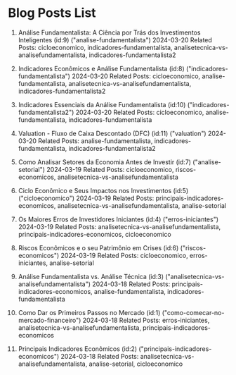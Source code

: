 # Blog Posts List

1. Análise Fundamentalista: A Ciência por Trás dos Investimentos Inteligentes  (id:9) ("analise-fundamentalista") 2024-03-20
   Related Posts: cicloeconomico, indicadores-fundamentalista, analisetecnica-vs-analisefundamentalista, indicadores-fundamentalista2

2. Indicadores Econômicos e Análise Fundamentalista (id:8) ("indicadores-fundamentalista") 2024-03-20
   Related Posts: cicloeconomico, analise-fundamentalista, analisetecnica-vs-analisefundamentalista, indicadores-fundamentalista2

3. Indicadores Essenciais da Análise Fundamentalista (id:10) ("indicadores-fundamentalista2") 2024-03-20
   Related Posts: cicloeconomico, analise-fundamentalista, indicadores-fundamentalista

4. Valuation - Fluxo de Caixa Descontado (DFC) (id:11) ("valuation") 2024-03-20
   Related Posts: analise-fundamentalista, indicadores-fundamentalista, indicadores-fundamentalista2

5. Como Analisar Setores da Economia Antes de Investir (id:7) ("analise-setorial") 2024-03-19
   Related Posts: cicloeconomico, riscos-economicos, analisetecnica-vs-analisefundamentalista

6. Ciclo Econômico e Seus Impactos nos Investimentos (id:5) ("cicloeconomico") 2024-03-19
   Related Posts: principais-indicadores-economicos, analisetecnica-vs-analisefundamentalista, analise-setorial

7. Os Maiores Erros de Investidores Iniciantes (id:4) ("erros-iniciantes") 2024-03-19
   Related Posts: analisetecnica-vs-analisefundamentalista, principais-indicadores-economicos, cicloeconomico

8. Riscos Econômicos e o seu Patrimônio em Crises (id:6) ("riscos-economicos") 2024-03-19
   Related Posts: cicloeconomico, erros-iniciantes, analise-setorial

9. Análise Fundamentalista vs. Análise Técnica (id:3) ("analisetecnica-vs-analisefundamentalista") 2024-03-18
   Related Posts: principais-indicadores-economicos, analise-fundamentalista, indicadores-fundamentalista

10. Como Dar os Primeiros Passos no Mercado (id:1) ("como-comecar-no-mercado-financeiro") 2024-03-18
   Related Posts: erros-iniciantes, analisetecnica-vs-analisefundamentalista, principais-indicadores-economicos

11. Principais Indicadores Econômicos (id:2) ("principais-indicadores-economicos") 2024-03-18
   Related Posts: analisetecnica-vs-analisefundamentalista, analise-setorial, cicloeconomico


